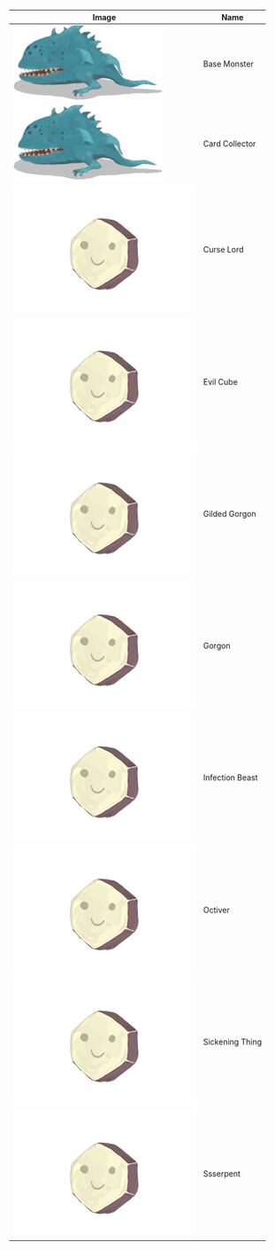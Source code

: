 | Image | Name |
| ----- | ---- |
| ![](creatures/JawWorm.png) | Base Monster |
| ![](creatures/JawWorm.png) | Card Collector |
| ![](creatures/CurseLord.png) | Curse Lord |
| ![](creatures/EvilCube.png) | Evil Cube |
| ![](creatures/GildedGorgon.png) | Gilded Gorgon |
| ![](creatures/Gorgon.png) | Gorgon |
| ![](creatures/InfectionBeast.png) | Infection Beast |
| ![](creatures/Octiver.png) | Octiver |
| ![](creatures/SickeningThing.png) | Sickening Thing |
| ![](creatures/EvilSsserpent.png) | Ssserpent |
